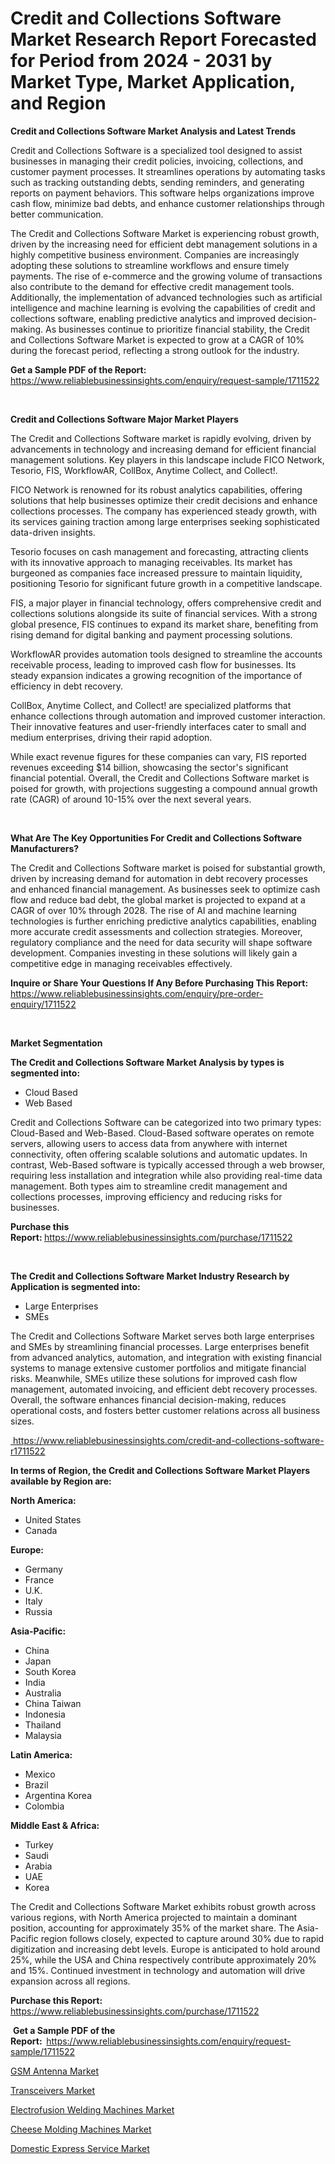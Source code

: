 <p><h1>Credit and Collections Software Market Research Report Forecasted for Period from 2024 -  2031 by Market Type, Market Application, and Region</h1></p><p><strong>Credit and Collections Software Market Analysis and Latest Trends</strong></p>
<p><p>Credit and Collections Software is a specialized tool designed to assist businesses in managing their credit policies, invoicing, collections, and customer payment processes. It streamlines operations by automating tasks such as tracking outstanding debts, sending reminders, and generating reports on payment behaviors. This software helps organizations improve cash flow, minimize bad debts, and enhance customer relationships through better communication.</p><p>The Credit and Collections Software Market is experiencing robust growth, driven by the increasing need for efficient debt management solutions in a highly competitive business environment. Companies are increasingly adopting these solutions to streamline workflows and ensure timely payments. The rise of e-commerce and the growing volume of transactions also contribute to the demand for effective credit management tools. Additionally, the implementation of advanced technologies such as artificial intelligence and machine learning is evolving the capabilities of credit and collections software, enabling predictive analytics and improved decision-making. As businesses continue to prioritize financial stability, the Credit and Collections Software Market is expected to grow at a CAGR of 10% during the forecast period, reflecting a strong outlook for the industry.</p></p>
<p><strong>Get a Sample PDF of the Report:&nbsp;</strong> <a href="https://www.reliablebusinessinsights.com/enquiry/request-sample/1711522?utm_campaign=1109&utm_medium=2&utm_source=Github&utm_content=ia&utm_term=22102024&utm_id=credit-and-collections-software">https://www.reliablebusinessinsights.com/enquiry/request-sample/1711522</a></p>
<p>&nbsp;</p>
<p><strong>Credit and Collections Software Major Market Players</strong></p>
<p><p>The Credit and Collections Software market is rapidly evolving, driven by advancements in technology and increasing demand for efficient financial management solutions. Key players in this landscape include FICO Network, Tesorio, FIS, WorkflowAR, CollBox, Anytime Collect, and Collect!.</p><p>FICO Network is renowned for its robust analytics capabilities, offering solutions that help businesses optimize their credit decisions and enhance collections processes. The company has experienced steady growth, with its services gaining traction among large enterprises seeking sophisticated data-driven insights.</p><p>Tesorio focuses on cash management and forecasting, attracting clients with its innovative approach to managing receivables. Its market has burgeoned as companies face increased pressure to maintain liquidity, positioning Tesorio for significant future growth in a competitive landscape.</p><p>FIS, a major player in financial technology, offers comprehensive credit and collections solutions alongside its suite of financial services. With a strong global presence, FIS continues to expand its market share, benefiting from rising demand for digital banking and payment processing solutions.</p><p>WorkflowAR provides automation tools designed to streamline the accounts receivable process, leading to improved cash flow for businesses. Its steady expansion indicates a growing recognition of the importance of efficiency in debt recovery.</p><p>CollBox, Anytime Collect, and Collect! are specialized platforms that enhance collections through automation and improved customer interaction. Their innovative features and user-friendly interfaces cater to small and medium enterprises, driving their rapid adoption.</p><p>While exact revenue figures for these companies can vary, FIS reported revenues exceeding $14 billion, showcasing the sector's significant financial potential. Overall, the Credit and Collections Software market is poised for growth, with projections suggesting a compound annual growth rate (CAGR) of around 10-15% over the next several years.</p></p>
<p>&nbsp;</p>
<p><strong>What Are The Key Opportunities For Credit and Collections Software Manufacturers?</strong></p>
<p><p>The Credit and Collections Software market is poised for substantial growth, driven by increasing demand for automation in debt recovery processes and enhanced financial management. As businesses seek to optimize cash flow and reduce bad debt, the global market is projected to expand at a CAGR of over 10% through 2028. The rise of AI and machine learning technologies is further enriching predictive analytics capabilities, enabling more accurate credit assessments and collection strategies. Moreover, regulatory compliance and the need for data security will shape software development. Companies investing in these solutions will likely gain a competitive edge in managing receivables effectively.</p></p>
<p><strong>Inquire or Share Your Questions If Any Before Purchasing This Report:</strong> <a href="https://www.reliablebusinessinsights.com/enquiry/pre-order-enquiry/1711522?utm_campaign=1109&utm_medium=2&utm_source=Github&utm_content=ia&utm_term=22102024&utm_id=credit-and-collections-software">https://www.reliablebusinessinsights.com/enquiry/pre-order-enquiry/1711522</a></p>
<p>&nbsp;</p>
<p><strong>Market Segmentation</strong></p>
<p><strong>The Credit and Collections Software Market Analysis by types is segmented into:</strong></p>
<p><ul><li>Cloud Based</li><li>Web Based</li></ul></p>
<p><p>Credit and Collections Software can be categorized into two primary types: Cloud-Based and Web-Based. Cloud-Based software operates on remote servers, allowing users to access data from anywhere with internet connectivity, often offering scalable solutions and automatic updates. In contrast, Web-Based software is typically accessed through a web browser, requiring less installation and integration while also providing real-time data management. Both types aim to streamline credit management and collections processes, improving efficiency and reducing risks for businesses.</p></p>
<p><strong>Purchase this Report:&nbsp;</strong><a href="https://www.reliablebusinessinsights.com/purchase/1711522?utm_campaign=1109&utm_medium=2&utm_source=Github&utm_content=ia&utm_term=22102024&utm_id=credit-and-collections-software">https://www.reliablebusinessinsights.com/purchase/1711522</a></p>
<p>&nbsp;</p>
<p><strong>The Credit and Collections Software Market Industry Research by Application is segmented into:</strong></p>
<p><ul><li>Large Enterprises</li><li>SMEs</li></ul></p>
<p><p>The Credit and Collections Software Market serves both large enterprises and SMEs by streamlining financial processes. Large enterprises benefit from advanced analytics, automation, and integration with existing financial systems to manage extensive customer portfolios and mitigate financial risks. Meanwhile, SMEs utilize these solutions for improved cash flow management, automated invoicing, and efficient debt recovery processes. Overall, the software enhances financial decision-making, reduces operational costs, and fosters better customer relations across all business sizes.</p></p>
<p><a href="https://www.reliablebusinessinsights.com/credit-and-collections-software-r1711522?utm_campaign=1109&utm_medium=2&utm_source=Github&utm_content=ia&utm_term=22102024&utm_id=credit-and-collections-software">&nbsp;https://www.reliablebusinessinsights.com/credit-and-collections-software-r1711522</a></p>
<p><strong>In terms of Region, the Credit and Collections Software Market Players available by Region are:</strong></p>
<p>
    <p> <strong> North America: </strong>
        <ul>
            <li>United States</li>
            <li>Canada</li>
        </ul>
        </p> 
    <p> <strong> Europe: </strong>
        <ul>
            <li>Germany</li>
            <li>France</li>
            <li>U.K.</li>
            <li>Italy</li>
            <li>Russia</li>
        </ul>
        </p> 
    <p> <strong> Asia-Pacific: </strong>
        <ul>
            <li>China</li>
            <li>Japan</li>
            <li>South Korea</li>
            <li>India</li>
            <li>Australia</li>
            <li>China Taiwan</li>
            <li>Indonesia</li>
            <li>Thailand</li>
            <li>Malaysia</li>
        </ul>
        </p> 
    <p> <strong> Latin America: </strong>
        <ul>
            <li>Mexico</li>
            <li>Brazil</li>
            <li>Argentina Korea</li>
            <li>Colombia</li>
        </ul>
        </p> 
    <p> <strong> Middle East & Africa: </strong>
        <ul>
            <li>Turkey</li>
            <li>Saudi</li>
            <li>Arabia</li>
            <li>UAE</li>
            <li>Korea</li>
        </ul>
    </p>
    </p>
<p><p>The Credit and Collections Software Market exhibits robust growth across various regions, with North America projected to maintain a dominant position, accounting for approximately 35% of the market share. The Asia-Pacific region follows closely, expected to capture around 30% due to rapid digitization and increasing debt levels. Europe is anticipated to hold around 25%, while the USA and China respectively contribute approximately 20% and 15%. Continued investment in technology and automation will drive expansion across all regions.</p></p>
<p><strong>Purchase this Report: </strong><a href="https://www.reliablebusinessinsights.com/purchase/1711522?utm_campaign=1109&utm_medium=2&utm_source=Github&utm_content=ia&utm_term=22102024&utm_id=credit-and-collections-software">https://www.reliablebusinessinsights.com/purchase/1711522</a></p>
<p>&nbsp;<strong>Get a Sample PDF of the Report:&nbsp;&nbsp;</strong><a href="https://www.reliablebusinessinsights.com/enquiry/request-sample/1711522?utm_campaign=1109&utm_medium=2&utm_source=Github&utm_content=ia&utm_term=22102024&utm_id=credit-and-collections-software">https://www.reliablebusinessinsights.com/enquiry/request-sample/1711522</a></p>
<p><strong></strong></p>
<p><p><a href="https://www.linkedin.com/pulse/top-trends-transforming-gsm-antenna-market-2024-2031-wbdge?utm_campaign=1109&utm_medium=2&utm_source=Github&utm_content=ia&utm_term=22102024&utm_id=credit-and-collections-software">GSM Antenna Market</a></p><p><a href="https://github.com/darientvns/Market-Research-Report-List-1/blob/main/transceivers-market.md?utm_campaign=1109&utm_medium=2&utm_source=Github&utm_content=ia&utm_term=22102024&utm_id=credit-and-collections-software">Transceivers Market</a></p><p><a href="https://issuu.com/reportprime-2/docs/electrofusion-welding-machines-mark_3c5a71cb6729a4?utm_campaign=1109&utm_medium=2&utm_source=Github&utm_content=ia&utm_term=22102024&utm_id=credit-and-collections-software">Electrofusion Welding Machines Market</a></p><p><a href="https://github.com/arnaudyclavinec/Market-Research-Report-List-1/blob/main/cheese-molding-machines-market.md?utm_campaign=1109&utm_medium=2&utm_source=Github&utm_content=ia&utm_term=22102024&utm_id=credit-and-collections-software">Cheese Molding Machines Market</a></p><p><a href="https://www.linkedin.com/pulse/domestic-express-service-industry-forecast-market-shifts-strategic-5wddc?utm_campaign=1109&utm_medium=2&utm_source=Github&utm_content=ia&utm_term=22102024&utm_id=credit-and-collections-software">Domestic Express Service Market</a></p></p>